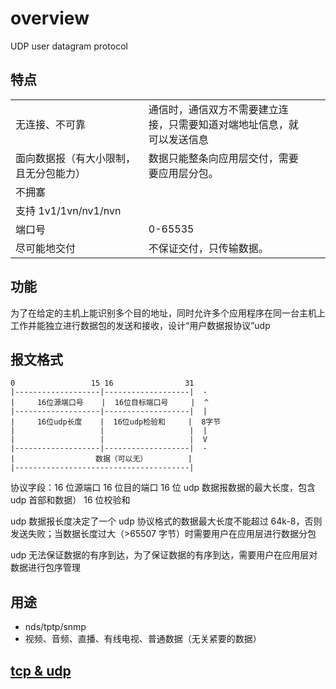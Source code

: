# overview

UDP user datagram protocol

## 特点

|                                        |                                                                        |     |     |
| -------------------------------------- | ---------------------------------------------------------------------- | --- | --- |
| 无连接、不可靠                         | 通信时，通信双方不需要建立连接，只需要知道对端地址信息，就可以发送信息 |     |     |
| 面向数据报（有大小限制，且无分包能力） | 数据只能整条向应用层交付，需要要应用层分包。                           |     |     |
| 不拥塞                                 |                                                                        |     |     |
| 支持 1v1/1vn/nv1/nvn                   |                                                                        |     |     |
| 端口号                                 | 0-65535                                                                |     |     |
| 尽可能地交付                           | 不保证交付，只传输数据。                                               |     |     |

## 功能

为了在给定的主机上能识别多个目的地址，同时允许多个应用程序在同一台主机上工作并能独立进行数据包的发送和接收，设计“用户数据报协议”udp

## 报文格式

```
0                 15 16                31
|-------------------|-------------------|  -
|     16位源端口号    |  16位目标端口号     |  ^
|-------------------|-------------------|  |
|     16位udp长度    |  16位udp检验和     |  8字节
|                   |                   |  |
|                   |                   |  V
|-------------------|-------------------|  -
|                  数据（可以无）         |
|---------------------------------------|
```

协议字段：16 位源端口 16 位目的端口 16 位 udp 数据报数据的最大长度，包含 udp 首部和数据） 16 位校验和

udp 数据报长度决定了一个 udp 协议格式的数据最大长度不能超过 64k-8，否则发送失败；当数据长度过大（>65507 字节）时需要用户在应用层进行数据分包

udp 无法保证数据的有序到达，为了保证数据的有序到达，需要用户在应用层对数据进行包序管理

## 用途

- nds/tptp/snmp
- 视频、音频、直播、有线电视、普通数据（无关紧要的数据）

## [tcp & udp](/communication-protocol/tcp.html)
